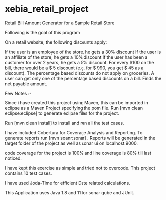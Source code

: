 # xebia_retail_project


Retail Bill Amount Generator for a Sample Retail Store

Following is the goal of this program

On a retail website, the following discounts apply:

If the user is an employee of the store, he gets a 30% discount
If the user is an affiliate of the store, he gets a 10% discount
If the user has been a customer for over 2 years, he gets a 5% discount.
For every $100 on the bill, there would be a $ 5 discount (e.g. for $ 990, you get $ 45 as a discount).
The percentage based discounts do not apply on groceries.
A user can get only one of the percentage based discounts on a bill.
Finds the net payable amount.

Few Notes :-

Since i have created this project using Maven, this can be imported in eclipse as a Maven Project specifying the pom file. Run [mvn clean eclipse:eclipse] to generate eclipse files for the project.

Run [mvn clean install] to install and run all the test cases.

I have included Cobertura for Coverage Analysis and Reporting. To generate reports run [mvn soanr:sonar] . Reports will be generated in the target folder of the project as well as sonar ui on localhost:9000.

code coverage for the project is 100% and line coverage is 80% till last noticed.

I have kept this exercise as simple and tried not to overcode. This project contains 10 test cases.

I have used Joda-Time for efficient Date related calculations.

This Application uses Java 1.8 and 11 for sonar qube and JUnit.